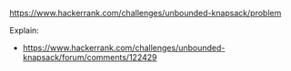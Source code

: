 https://www.hackerrank.com/challenges/unbounded-knapsack/problem

Explain:

- https://www.hackerrank.com/challenges/unbounded-knapsack/forum/comments/122429
